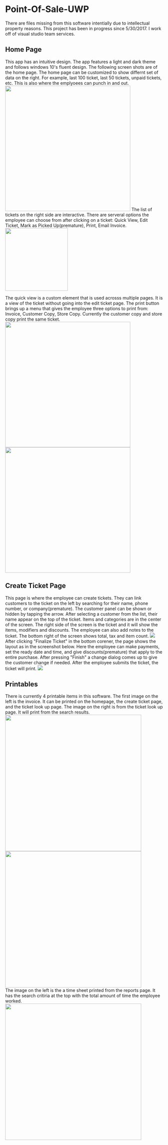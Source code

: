 # Point-Of-Sale-UWP
There are files missing from this software intentially due to intellectual property reasons. This project has been in progress since 5/30/2017. I work off of visual studio team services.

<h2>Home Page</h2>
This app has an intuitive design.  The app features a light and dark theme and follows windows 10's fluent design. The following screen shots are of the home page. 
The home page can be customized to show differnt set of data on the right. For example, last 100 ticket, last 50 tickets, unpaid tickets, etc.
This is also where the emplyoees can punch in and out.
<img src="POS/Assets/GitReadMe/homeLight.png" height="400px" />
The list of tickets on the right side are interactive. There are serveral options the employee can choose from after clicking on a ticket: Quick View, Edit Ticket, Mark as Picked Up(premature), Print, Email Invoice. 
<img src="POS/Assets/GitReadMe/ticketExpanded.PNG" height="200px"  />

The quick view is a custom element that is used acrosss multiple pages. It is a view of the ticket without going into the edit ticket page. The print button brings up a menu that gives the employee three options to print from: Invoice, Customer Copy, Store Copy. Currently the customer copy and store copy print the same ticket.
<br/>
<img src="POS/Assets/GitReadMe/homeQuickView.png" width="400px"  />
<img src="POS/Assets/GitReadMe/printMenu.png" width="400px"  />
<h2>Create Ticket Page</h2>
This page is where the employee can create tickets. They can link customers to the ticket on the left by searching for their name, phone number, or company(premature). The customer panel can be shown or hidden by tapping the arrow. After selecting a customer from the list, their name appear on the top of the ticket. Items and categories are in the center of the screen. The right side of the screen is the ticket and it will show the items, modifiers and discounts. The employee can also add notes to the ticket. The bottom right of the screen shows total, tax and item count.
<img src="POS/Assets/GitReadMe/createTicketPage.png"   />
After clicking "Finalize Ticket" in the bottom corener, the page shows the layout as in the screenshot below. Here the employee can make payments, set the ready date and time, and give discounts(premature) that apply to the entire purchase. After pressing "Finish" a change dialog comes up to give the customer change if needed. After the employee submits the ticket, the ticket will print.
<img src="POS/Assets/GitReadMe/finalizeTicket.PNG"   />
<h2>Printables</h2>
There is currently 4 printable items in this software. The first image on the left is the invoice. It can be printed on the homepage, the create ticket page, and the ticket look up page. The image on the right is from the ticket look up page. It will print from the search results.
<div>
 <img src="POS/Assets/GitReadMe/printInvoice.png" width="435px"  />
 <img src="POS/Assets/GitReadMe/printTicketLookUp.png" width="435px"  />
</div>
The image on the left is the a time sheet printed from the reports page. It has the search critiria at the top with the total amount of time the employee worked.
<div>
<img src="POS/Assets/GitReadMe/timesheet.png" width="435px"  />
</div>

